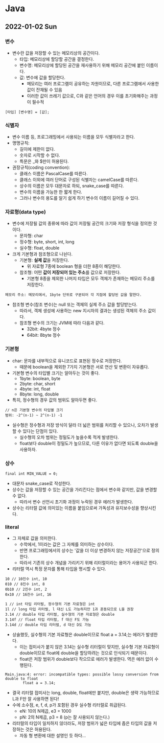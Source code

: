 # Java
## 2022-01-02 Sun

### 변수
* 변수란 값을 저장할 수 있는 메모리상의 공간이다.
  * 타입: 메모리상에 할당할 공간을 결정한다.
  * 변수명: 메모리상에 할당된 공간을 재사용하기 위해 메모리 공간에 붙인 이름이다.
  * 값: 변수에 값을 할당한다.
    * 메모리는 여러 프로그램이 공유하는 자원이므로, 다른 프로그램에서 사용한 값이 잔재될 수 있음
    * 이러한 값이 쓰레기 값으로, C와 같은 언어의 경우 이를 초기화해주는 과정이 필수적
```
[타입] [변수명] = [값];
```

### 식별자
* 변수 이름 등, 프로그래밍에서 사용되는 이름을 모두 식별자라고 한다.
* 명명규칙: 
  * 길이에 제한이 없다.
  * 숫자로 시작할 수 없다.
  * 특문은 _와 $만이 허용된다.
* 권장규칙(coding convention):
  * 클래스 이름은 PascalCase를 따른다.
  * 클래스 이외에 여러 단어로 구성된 식별자는 camelCase를 따른다.
  * 상수의 이름은 모두 대문자로 하되, snake_case를 따른다.
  * 변수의 이름을 가능한 한 짧게 한다.
  * 그러나 변수의 용도를 알기 쉽게 하기 변수의 이름이 길어질 수 있다.

### 자료형(data type)
* 변수에 저장될 값의 종류에 따라 값이 저장될 공간의 크기와 저장 형식을 정의한 것이다.
  * 문자형: char
  * 정수형: byte, short, int, long
  * 실수형: float, double
* 크게 기본형과 참조형으로 나뉜다.
  * 기본형: **실제 값**을 저장한다.
    * 위 자료형 7종에 boolean 형을 더한 8종이 해당한다.
  * 참조형: 어떤 **값이 저장되어 있는 주소**를 값으로 저장한다.
    * 기본형 8종을 제외한 나머지 타입은 모두 객체가 존재하는 메모리 주소를 저장한다.
```
메모리 주소: 메모리에서, 1byte 단위로 구분되어 각 지점에 할당된 값을 말한다.
```
* 참조형 변수(참조 변수)는 null 또는 객체의 실제 주소 값을 할당받는다.
  * 따라서, 객체 생성에 사용하는 new 지시자의 결과는 생성된 객체의 주소 값이다.
  * 참조형 변수의 크기는 JVM에 따라 다음과 같다.
    * 32bit: 4byte 정수
    * 64bit: 8byte 정수

### 기본형
* char: 문자를 내부적으로 유니코드로 표현된 정수로 저장한다.
  * 때문에 boolean을 제외한 7가지 기본형은 서로 연산 및 변환이 자유롭다.
* 기본형 변수의 타입별 크기는 알아두는 것이 좋다.
  * 1byte: boolean, byte
  * 2byte: char, short
  * 4byte: int, float
  * 8byte: long, double
* 특히, 정수형의 경우 값의 범위도 알아두면 좋다.
``` 
// n은 기본형 변수의 타입별 크기
범위: -2^(n-1) ~ 2^(n-1) -1
```
* 실수형은 정수형과 저장 방식이 달라 더 넓은 범위를 처리할 수 있으나, 오차가 발생할 수 있다는 단점이 있다.
  * 실수형의 오차 범위는 정밀도가 높을수록 적게 발생한다.
  * float보다 double이 정밀도가 높으므로, 다른 이유가 없다면 되도록 double을 사용하자.

### 상수
```
final int MIN_VALUE = 0;
```
* 대문자 snake_case로 작성한다.
* 상수는 값을 저장할 수 있는 공간을 가리킨다는 점에서 변수와 같지만, 값을 변경할 수 없다.
  * 따라서 변수 선언시 초기화 과정이 누락된 경우 에러가 발생한다.
* 상수는 리터럴 값에 의미있는 이름을 붙임으로써 가독성과 유지보수성을 향상시킨다.

### literal
* 그 자체로 값을 의미한다.
  * 수학에서, 1이라는 값은 그 자체를 의미하는 상수이다.
  * 반면 프로그래밍에서의 상수는 '값을 더 이상 변경하지 않는 저장공간'으로 정의한다.
  * 따라서 기존의 상수 개념을 가리키기 위해 리터럴이라는 용어가 사용되곤 한다.
* 리터럴 역시 특정 문자를 통해 타입을 명시할 수 있다.
```
10 // 10진수 int, 10
010 // 8진수 int, 8
0b10 // 2진수 int, 2
0x10 // 16진수 int, 16

1 // int 타입 리터럴, 정수형의 기본 자료형은 int
1l // long 타입 리터럴, l 대신 L도 가능하지만 1과 혼동되므로 L을 권장
3.14 // double 타입 리터럴, 실수형의 기본 자료형은 double
3.14f // float 타입 리터럴, f 대신 F도 가능
3.14d // double 타입 리터럴, d 대신 D도 가능
```
* 상술했듯, 실수형의 기본 자료형은 double이므로 float a = 3.14;는 에러가 발생한다.
  * 이는 접미사가 붙지 않은 3.14는 실수형 리터럴이 맞지만, 실수형 기본 자료형이 double이므로 float에 double을 할당하려는 것으로 인식되기 때문이다.
  * float은 저장 범위가 double보다 작으므로 에러가 발생한다. 역은 에러 없이 수행된다.
```
Main.java:4: error: incompatible types: possible lossy conversion from double to float
        float a = 3.14;
```
* 결국 리터럴 접미사는 long, double, float에만 붙지만, double은 생략 가능하므로 L과 F만 잘 사용하면 된다!
* 수에 소수점, e, f, d, p가 포함된 경우 실수형 리터럴로 취급된다.
  * eN: 10의 N제곱, e3 = 1000
  * pN: 2의 N제곱, p3 = 8 (p는 잘 사용되지 않는다.)
* 리터럴의 타입이 일치하지 않더라도, 저장 범위가 넓은 타입에 좁은 타입의 값을 저장하는 것은 허용된다.
  * 자동 형 변환에 대한 설명인 듯 하다...